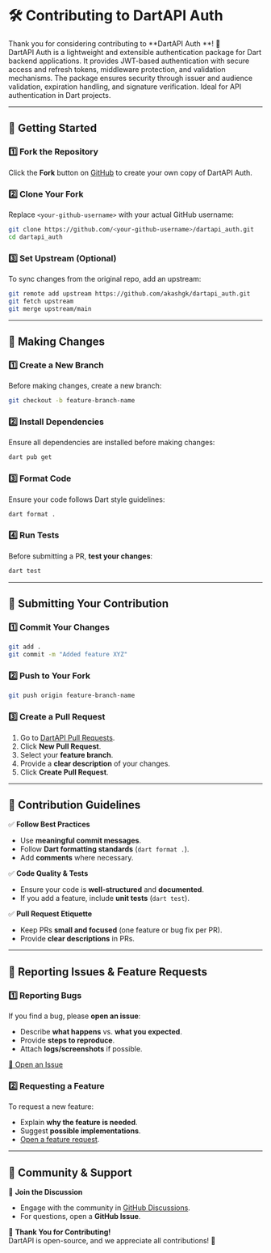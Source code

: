 # 🛠 Contributing to DartAPI Auth

Thank you for considering contributing to **DartAPI Auth
**! 🚀  
  DartAPI Auth is a lightweight and extensible authentication package for Dart backend applications.
  It provides JWT-based authentication with secure access and refresh tokens, middleware protection, 
  and validation mechanisms. The package ensures security through issuer and audience validation, 
  expiration handling, and signature verification. Ideal for API authentication in Dart projects.

---

## 📌 Getting Started

### **1️⃣ Fork the Repository**
Click the **Fork** button on [GitHub](https://github.com/akashgk/dartapi_auth) to create your own copy of DartAPI Auth.

### **2️⃣ Clone Your Fork**
Replace `<your-github-username>` with your actual GitHub username:

```sh
git clone https://github.com/<your-github-username>/dartapi_auth.git
cd dartapi_auth
```

### **3️⃣ Set Upstream (Optional)**
To sync changes from the original repo, add an upstream:

```sh
git remote add upstream https://github.com/akashgk/dartapi_auth.git
git fetch upstream
git merge upstream/main
```

---

## 📌 Making Changes

### **1️⃣ Create a New Branch**
Before making changes, create a new branch:

```sh
git checkout -b feature-branch-name
```

### **2️⃣ Install Dependencies**
Ensure all dependencies are installed before making changes:

```sh
dart pub get
```

### **3️⃣ Format Code**
Ensure your code follows Dart style guidelines:

```sh
dart format .
```

### **4️⃣ Run Tests**
Before submitting a PR, **test your changes**:

```sh
dart test
```

---

## 📌 Submitting Your Contribution

### **1️⃣ Commit Your Changes**
```sh
git add .
git commit -m "Added feature XYZ"
```

### **2️⃣ Push to Your Fork**
```sh
git push origin feature-branch-name
```

### **3️⃣ Create a Pull Request**
1. Go to [DartAPI Pull Requests](https://github.com/akashgk/dartapi_auth/pulls).
2. Click **New Pull Request**.
3. Select your **feature branch**.
4. Provide a **clear description** of your changes.
5. Click **Create Pull Request**.

---

## 📌 Contribution Guidelines

✅ **Follow Best Practices**  
- Use **meaningful commit messages**.  
- Follow **Dart formatting standards** (`dart format .`).  
- Add **comments** where necessary.  

✅ **Code Quality & Tests**  
- Ensure your code is **well-structured** and **documented**.  
- If you add a feature, include **unit tests** (`dart test`).  

✅ **Pull Request Etiquette**  
- Keep PRs **small and focused** (one feature or bug fix per PR).  
- Provide **clear descriptions** in PRs.  

---

## 📌 Reporting Issues & Feature Requests

### **1️⃣ Reporting Bugs**
If you find a bug, please **open an issue**:
- Describe **what happens** vs. **what you expected**.
- Provide **steps to reproduce**.
- Attach **logs/screenshots** if possible.

[📝 Open an Issue](https://github.com/akashgk/dartapi_auth/issues/new)

### **2️⃣ Requesting a Feature**
To request a new feature:
- Explain **why the feature is needed**.
- Suggest **possible implementations**.
- [Open a feature request](https://github.com/akashgk/dartapi_auth/issues/new?template=feature_request.md).

---

## 📌 Community & Support

💬 **Join the Discussion**  
- Engage with the community in [GitHub Discussions](https://github.com/akashgk/dartapi_auth/discussions).
- For questions, open a **GitHub Issue**.

💙 **Thank You for Contributing!**  
DartAPI is open-source, and we appreciate all contributions! 🚀  
